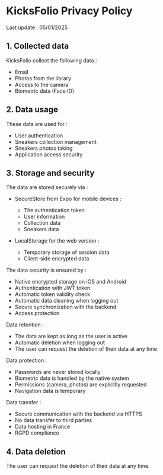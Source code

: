 # KicksFolio Privacy Policy

Last update : 05/01/2025

## 1. Collected data
KicksFolio collect the following data :
- Email
- Photos from the library
- Access to the camera
- Biometric data (Face ID)

## 2. Data usage
These data are used for :
- User authentication
- Sneakers collection management
- Sneakers photos taking
- Application access security

## 3. Storage and security
The data are stored securely via :

- SecureStore from Expo for mobile devices :
  - The authentication token
  - User information
  - Collection data
  - Sneakers data

- LocalStorage for the web version :
  - Temporary storage of session data
  - Client-side encrypted data

The data security is ensured by :
- Native encrypted storage on iOS and Android
- Authentication with JWT token
- Automatic token validity check
- Automatic data cleaning when logging out
- Secure synchronization with the backend
- Access protection

Data retention :
- The data are kept as long as the user is active
- Automatic deletion when logging out
- The user can request the deletion of their data at any time

Data protection :
- Passwords are never stored locally
- Biometric data is handled by the native system
- Permissions (camera, photos) are explicitly requested
- Navigation data is temporary

Data transfer :
- Secure communication with the backend via HTTPS
- No data transfer to third parties
- Data hosting in France
- RGPD compliance

## 4. Data deletion
The user can request the deletion of their data at any time.
